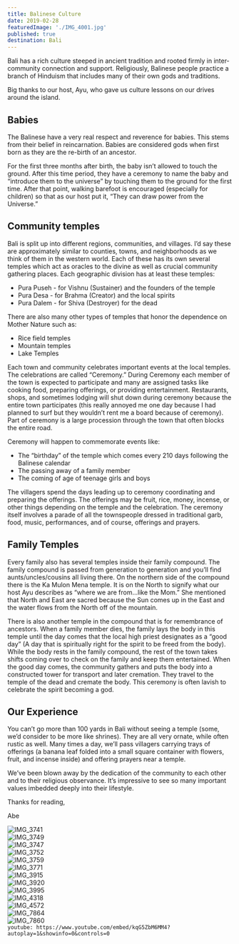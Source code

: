 ```yaml
---
title: Balinese Culture
date: 2019-02-28
featuredImage: './IMG_4001.jpg'
published: true
destination: Bali
---
```


Bali has a rich culture steeped in ancient tradition and rooted firmly in inter-community connection and support. Religiously, Balinese people practice a branch of Hinduism that includes many of their own gods and traditions.

Big thanks to our host, Ayu, who gave us culture lessons on our drives around the island.

## Babies

The Balinese have a very real respect and reverence for babies. This stems from their belief in reincarnation. Babies are considered gods when first born as they are the re-birth of an ancestor. 

For the first three months after birth, the baby isn’t allowed to touch the ground. After this time period, they have a ceremony to name the baby and “introduce them to the universe” by touching them to the ground for the first time. After that point, walking barefoot is encouraged (especially for children) so that as our host put it, “They can draw power from the Universe.”

## Community temples

Bali is split up into different regions, communities, and villages. I’d say these are approximately similar to counties, towns, and neighborhoods as we think of them in the western world. Each of these has its own several temples which act as oracles to the divine as well as crucial community gathering places. Each geographic division has at least these temples:
* Pura Puseh - for Vishnu (Sustainer) and the founders of the temple
* Pura Desa - for Brahma (Creator) and the local spirits
* Pura Dalem - for Shiva (Destroyer) for the dead

There are also many other types of temples that honor the dependence on Mother Nature such as:
* Rice field temples
* Mountain temples
* Lake Temples

Each town and community celebrates important events at the local temples. The celebrations are called “Ceremony.” During Ceremony each member of the town is expected to participate and many are assigned tasks like cooking food, preparing offerings, or providing entertainment. Restaurants, shops, and sometimes lodging will shut down during ceremony because the entire town participates (this really annoyed me one day because I had planned to surf but they wouldn’t rent me a board because of ceremony). Part of ceremony is a large procession through the town that often blocks the entire road.

Ceremony will happen to commemorate events like:
* The “birthday” of the temple which comes every 210 days following the Balinese calendar
* The passing away of a family member
* The coming of age of teenage girls and boys

The villagers spend the days leading up to ceremony coordinating and preparing the offerings. The offerings may be fruit, rice, money, incense, or other things depending on the temple and the celebration. The ceremony itself involves a parade of all the townspeople dressed in traditional garb, food, music, performances, and of course, offerings and prayers.

## Family Temples

Every family also has several temples inside their family compound. The family compound is passed from generation to generation and you’ll find aunts/uncles/cousins all living there. On the northern side of the compound there is the Ka Mulon Mena temple. It is on the North to signify what our host Ayu describes as “where we are from...like the Mom.” She mentioned that North and East are sacred because the Sun comes up in the East and the water flows from the North off of the mountain.

There is also another temple in the compound that is for remembrance of ancestors. When a family member dies, the family lays the body in this temple until the day comes that the local high priest designates as a “good day” (A day that is spiritually right for the spirit to be freed from the body). While the body rests in the family compound, the rest of the town takes shifts coming over to check on the family and keep them entertained. When the good day comes, the community gathers and puts the body into a constructed tower for transport and later cremation. They travel to the temple of the dead and cremate the body. This ceremony is often lavish to celebrate the spirit becoming a god.

## Our Experience

You can’t go more than 100 yards in Bali without seeing a temple (some, we’d consider to be more like shrines). They are all very ornate, while often rustic as well. Many times a day, we’ll pass villagers carrying trays of offerings (a banana leaf folded into a small square container with flowers, fruit, and incense inside) and offering prayers near a temple.

We’ve been blown away by the dedication of the community to each other and to their religious observance. It’s impressive to see so many important values imbedded deeply into their lifestyle.

Thanks for reading,

Abe

![IMG_3741](/IMG_3741.jpg)
<br/>
![IMG_3749](/IMG_3749.jpg)
<br/>
![IMG_3747](/IMG_3747.jpg)
<br/>
![IMG_3752](/IMG_3752.jpg)
<br/>
![IMG_3759](/IMG_3759.jpg)
<br/>
![IMG_3771](/IMG_3771.jpg)
<br/>
![IMG_3915](/IMG_3915.jpg)
<br/>
![IMG_3920](/IMG_3920.jpg)
<br/>
![IMG_3995](/IMG_3995.jpg)
<br/>
![IMG_4318](/IMG_4318.jpg)
<br/>
![IMG_4572](/IMG_4572.jpg)
<br/>
![IMG_7864](/IMG_7864.jpg)
<br/>
![IMG_7860](/IMG_7860.jpg)
<br/>
`youtube: https://www.youtube.com/embed/kqG5ZbM6MM4?autoplay=1&showinfo=0&controls=0`
